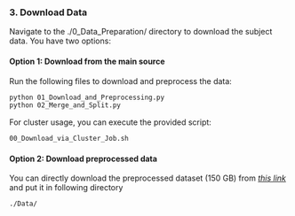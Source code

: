 ### 3. Download Data
Navigate to the ./0_Data_Preparation/ directory to download the subject data. You have two options:

#### Option 1: Download from the main source
Run the following files to download and preprocess the data:
```bash
python 01_Download_and_Preprocessing.py
python 02_Merge_and_Split.py
```

For cluster usage, you can execute the provided script:
```bash
00_Download_via_Cluster_Job.sh
```
#### Option 2: Download preprocessed data
You can directly download the preprocessed dataset (150 GB) from *[this link](https://zenodo.org/records/14753435)* and put it in following directory
```bash
./Data/
```
